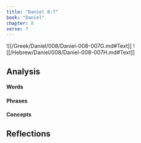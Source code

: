 ```yaml
---
title: "Daniel 8:7"
book: "Daniel"
chapter: 8
verse: 7
---
```

![[/Greek/Daniel/008/Daniel-008-007G.md#Text]]
![[/Hebrew/Daniel/008/Daniel-008-007H.md#Text]]

## Analysis

#### Words

#### Phrases

#### Concepts

## Reflections
